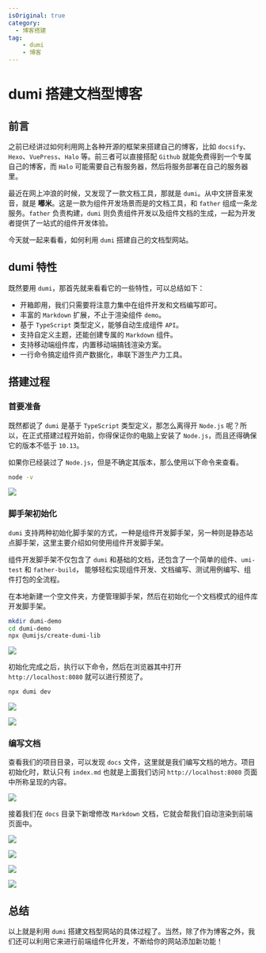 ```yaml
---
isOriginal: true
category:
  - 博客搭建
tag:
    - dumi
    - 博客
---
```


# dumi 搭建文档型博客

## 前言

之前已经讲过如何利用网上各种开源的框架来搭建自己的博客，比如 `docsify`、`Hexo`、`VuePress`、`Halo` 等。前三者可以直接搭配 `Github` 就能免费得到一个专属自己的博客，而 `Halo` 可能需要自己有服务器，然后将服务部署在自己的服务器里。

最近在网上冲浪的时候，又发现了一款文档工具，那就是 `dumi`。从中文拼音来发音，就是 **嘟米**。这是一款为组件开发场景而是的文档工具，和 `father` 组成一条龙服务。`father` 负责构建，`dumi` 则负责组件开发以及组件文档的生成，一起为开发者提供了一站式的组件开发体验。

今天就一起来看看，如何利用 `dumi` 搭建自己的文档型网站。

## dumi 特性

既然要用 `dumi`，那首先就来看看它的一些特性，可以总结如下：

-   开箱即用，我们只需要将注意力集中在组件开发和文档编写即可。
-   丰富的 `Markdown` 扩展，不止于渲染组件 `demo`。
-   基于 `TypeScript` 类型定义，能够自动生成组件 `API`。
-   支持自定义主题，还能创建专属的 `Markdown` 组件。
-   支持移动端组件库，内置移动端搞钱渲染方案。
-   一行命令搞定组件资产数据化，串联下游生产力工具。

## 搭建过程

### 首要准备

既然都说了 `dumi` 是基于 `TypeScript` 类型定义，那怎么离得开 `Node.js` 呢？所以，在正式搭建过程开始前，你得保证你的电脑上安装了 `Node.js`，而且还得确保它的版本不低于 `10.13`。

如果你已经装过了 `Node.js`，但是不确定其版本，那么使用以下命令来查看。

```sh
node -v
```

![](assets/20220610-dumi/1ce6ed710afc8664fecffeea809eda48.webp)

### 脚手架初始化

`dumi` 支持两种初始化脚手架的方式，一种是组件开发脚手架，另一种则是静态站点脚手架，这里主要介绍如何使用组件开发脚手架。

组件开发脚手架不仅包含了 `dumi` 和基础的文档，还包含了一个简单的组件、`umi-test` 和 `father-build`， 能够轻松实现组件开发、文档编写、测试用例编写、组件打包的全流程。

在本地新建一个空文件夹，方便管理脚手架，然后在初始化一个文档模式的组件库开发脚手架。

```sh
mkdir dumi-demo
cd dumi-demo
npx @umijs/create-dumi-lib
```

![](assets/20220610-dumi/19cfca0e3e270a805509bca768290e1d.webp)

初始化完成之后，执行以下命令，然后在浏览器其中打开 `http://localhost:8080` 就可以进行预览了。

```sh
npx dumi dev
```

![](assets/20220610-dumi/4c5b205b52dd81509c3909ef993b1cb6.webp)


![](assets/20220610-dumi/4e138ac7ccf22bd375b75152b8aeae8a.webp)

### 编写文档

查看我们的项目目录，可以发现 `docs` 文件，这里就是我们编写文档的地方。项目初始化时，默认只有 `index.md` 也就是上面我们访问 `http://localhost:8080` 页面中所称呈现的内容。

![](assets/20220610-dumi/62b8d06bbd002bf9da2e7de0ffeb01fb.webp)

接着我们在 `docs` 目录下新增修改 `Markdown` 文档，它就会帮我们自动渲染到前端页面中。

![](assets/20220610-dumi/194fc4bf8bb3d542fae4ba35f849af67.webp)

![](assets/20220610-dumi/1de4e00f12b0853e038bc3c069d6d9e4.webp)

![](assets/20220610-dumi/00f5b5bf65d24602e3c2702572819a2e.webp)

![](assets/20220610-dumi/866d0121f0ec6bc86303f82091c56840.webp)

## 总结

以上就是利用 `dumi` 搭建文档型网站的具体过程了。当然，除了作为博客之外，我们还可以利用它来进行前端组件化开发，不断给你的网站添加新功能！
